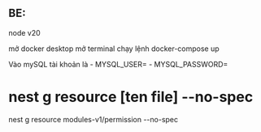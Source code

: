 ## BE:
node v20

mở docker desktop 
mở terminal chạy lệnh docker-compose up

Vào mySQL tài khoản là 
    - MYSQL_USER=
    - MYSQL_PASSWORD=

# nest g resource [ten file] --no-spec
nest g resource modules-v1/permission --no-spec


